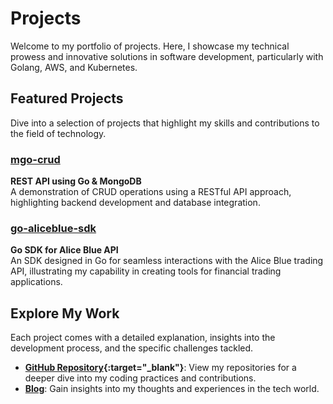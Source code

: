 # Projects

Welcome to my portfolio of projects. Here, I showcase my technical prowess and innovative solutions in software development, particularly with Golang, AWS, and Kubernetes.

## Featured Projects

Dive into a selection of projects that highlight my skills and contributions to the field of technology.

### [mgo-crud](/projects/mgo-crud)

**REST API using Go & MongoDB**  
A demonstration of CRUD operations using a RESTful API approach, highlighting backend development and database integration.

### [go-aliceblue-sdk](/projects/go-aliceblue-sdk)

**Go SDK for Alice Blue API**  
An SDK designed in Go for seamless interactions with the Alice Blue trading API, illustrating my capability in creating tools for financial trading applications.

<!-- Additional projects can be formatted similarly -->

## Explore My Work

Each project comes with a detailed explanation, insights into the development process, and the specific challenges tackled.

- **[GitHub Repository](https://github.com/imyashkale){:target="_blank"}**: View my repositories for a deeper dive into my coding practices and contributions.
- **[Blog](/blog/)**: Gain insights into my thoughts and experiences in the tech world.
